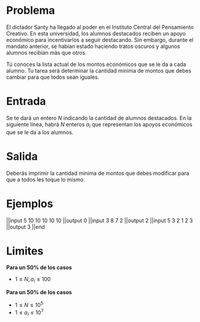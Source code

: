 # Problema

El dictador Santy ha llegado al poder en el Instituto Central del Pensamiento Creativo. En esta universidad, los alumnos destacados reciben un apoyo económico para incentivarlos a seguir destacando. Sin embargo, durante el mandato anterior, se habían estado haciendo tratos oscuros y algunos alumnos recibían más que otros.

Tú conoces la lista actual de los montos económicos que se le da a cada alumno. Tu tarea será determinar la cantidad minima de montos que debes cambiar para que todos sean iguales.

# Entrada

Se te dará un entero $N$ indicando la cantidad de alumnos destacados. En la siguiente línea, habrá $N$ enteros $a_i$ que representan los apoyos económicos que se le da a los alumnos.

# Salida

Deberás imprimir la cantidad minima de montos que debes modificar para que a todos les toque lo mismo.

# Ejemplos

||input
5
10 10 10 10 10
||output
0
||input
3
8 7 2
||output
2
||input
5
3 2 1 2 3
||output
3
||end

# Limites

**Para un 50% de los casos**

- $1 \leq N, a_i \leq 100$

**Para un 50% de los casos**

- $1 \leq N \leq 10^5$
- $1 \leq a_i \leq 10^7$